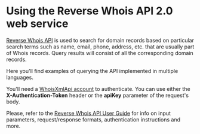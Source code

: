 # Using the Reverse Whois API 2.0 web service

[Reverse Whois API](https://reverse-whois.whoisxmlapi.com/api) is used
to search for domain records based on particular search terms such as name,
email, phone, address, etc. that are usually part of Whois records.
Query results will consist of all the corresponding domain records.

Here you'll find examples of querying the API implemented in multiple
languages.

You'll need a
[WhoisXmlApi account](https://reverse-whois.whoisxmlapi.com/api/signup) to
authenticate.
You can use either the **X-Authentication-Token** header or the **apiKey**
parameter of the request's body.

Please, refer to the
[Reverse Whois API User Guide](https://reverse-whois.whoisxmlapi.com/api/documentation/making-requests)
for info on input parameters, request/response formats, authentication
instructions and more.
